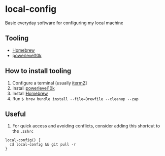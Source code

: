 # local-config
Basic everyday software for configuring my local machine

## Tooling

- [Homebrew](https://brew.sh/)
- [powerlevel10k](https://github.com/romkatv/powerlevel10k)

## How to install tooling

1. Configure a terminal (usually [iterm2](https://iterm2.com/)]
2. Install [powerlevel10k](https://github.com/romkatv/powerlevel10k)
3. Install [Homebrew](https://brew.sh/)
4. Run `$ brew bundle install --file=Brewfile --cleanup --zap`

## Useful

1. For quick access and avoiding conflicts, consider adding this shortcut to the `.zshrc`

```
local-config() {
  cd local-config && git pull -r
}
```
